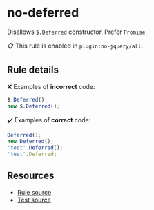 [//]: # (This file is generated by eslint-docgen. Do not edit it directly.)

# no-deferred

Disallows [`$.Deferred`](https://api.jquery.com/jQuery.Deferred/) constructor. Prefer `Promise`.

📋 This rule is enabled in `plugin:no-jquery/all`.

## Rule details

❌ Examples of **incorrect** code:
```js
$.Deferred();
new $.Deferred();
```

✔️ Examples of **correct** code:
```js
Deferred();
new Deferred();
'test'.Deferred();
'test'.Deferred;
```

## Resources

* [Rule source](/src/rules/no-deferred.js)
* [Test source](/tests/rules/no-deferred.js)
